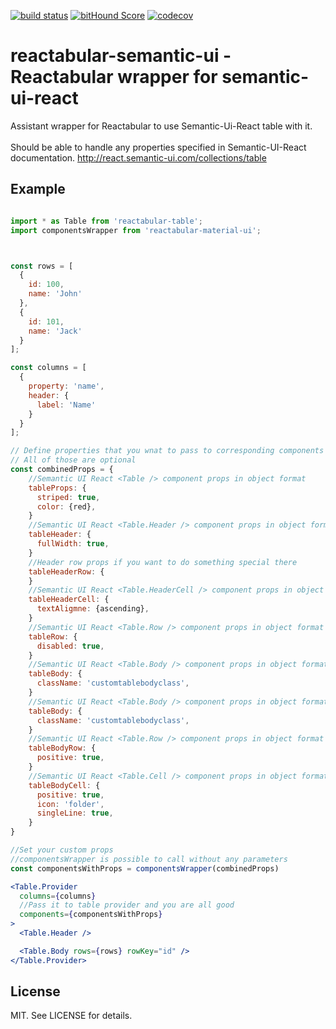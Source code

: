 [![build status](https://secure.travis-ci.org/reactabular/reactabular-material-ui.svg)](http://travis-ci.org/reactabular/reactabular-material-ui) [![bitHound Score](https://www.bithound.io/github/reactabular/reactabular-material-ui/badges/score.svg)](https://www.bithound.io/github/reactabular/reactabular-material-ui) [![codecov](https://codecov.io/gh/reactabular/reactabular-material-ui/branch/master/graph/badge.svg)](https://codecov.io/gh/reactabular/reactabular-material-ui)

# reactabular-semantic-ui - Reactabular wrapper for semantic-ui-react

Assistant wrapper for Reactabular to use Semantic-Ui-React table with it.
<br><br>Should be able to handle any properties specified in Semantic-UI-React documentation.
http://react.semantic-ui.com/collections/table
## Example

```jsx

import * as Table from 'reactabular-table';
import componentsWrapper from 'reactabular-material-ui';



const rows = [
  {
    id: 100,
    name: 'John'
  },
  {
    id: 101,
    name: 'Jack'
  }
];

const columns = [
  {
    property: 'name',
    header: {
      label: 'Name'
    }
  }
];

// Define properties that you wnat to pass to corresponding components
// All of those are optional
const combinedProps = {
    //Semantic UI React <Table /> component props in object format
    tableProps: { 
      striped: true,
      color: {red},
    }
    //Semantic UI React <Table.Header /> component props in object format
    tableHeader: { 
      fullWidth: true,
    }
    //Header row props if you want to do something special there
    tableHeaderRow: { 
    }
    //Semantic UI React <Table.HeaderCell /> component props in object format
    tableHeaderCell: { 
      textAligmne: {ascending},
    }
    //Semantic UI React <Table.Row /> component props in object format
    tableRow: { 
      disabled: true,
    }
    //Semantic UI React <Table.Body /> component props in object format
    tableBody: { 
      className: 'customtablebodyclass',
    }
    //Semantic UI React <Table.Body /> component props in object format
    tableBody: { 
      className: 'customtablebodyclass',
    }
    //Semantic UI React <Table.Row /> component props in object format
    tableBodyRow: { 
      positive: true,
    }
    //Semantic UI React <Table.Cell /> component props in object format
    tableBodyCell: { 
      positive: true,
      icon: 'folder',
      singleLine: true,
    }
}

//Set your custom props
//componentsWrapper is possible to call without any parameters
const componentsWithProps = componentsWrapper(combinedProps)

<Table.Provider
  columns={columns}
  //Pass it to table provider and you are all good
  components={componentsWithProps}
>
  <Table.Header />

  <Table.Body rows={rows} rowKey="id" />
</Table.Provider>

```

## License

MIT. See LICENSE for details.

